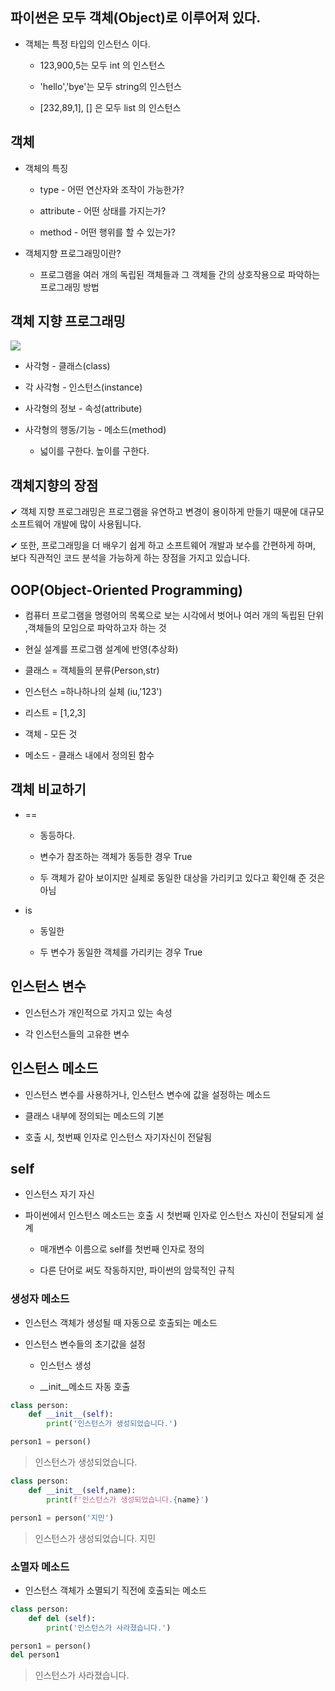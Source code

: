 ## 파이썬은 모두 객체(Object)로 이루어져 있다.

- 객체는 특정 타입의 인스턴스 이다.
  
  - 123,900,5는 모두 int 의 인스턴스
  
  - 'hello','bye'는 모두 string의 인스턴스
  
  - [232,89,1], [] 은 모두 list 의 인스턴스



## 객체

- 객체의 특징
  
  - type - 어떤 연산자와 조작이 가능한가?
  
  - attribute - 어떤 상태를 가지는가?
  
  - method - 어떤 행위를 할 수 있는가?

- 객체지향 프로그래밍이란?
  
  - 프로그램을 여러 개의 독립된 객체들과 그 객체들 간의 상호작용으로 파악하는 프로그래밍 방법

## 객체 지향 프로그래밍

![](C:\Users\이주현\AppData\Roaming\marktext\images\2022-07-19-19-59-05-image.png)

- 사각형 - 클래스(class)

- 각 사각형 - 인스턴스(instance)

- 사각형의 정보 - 속성(attribute)

- 사각형의 행동/기능 - 메소드(method)
  
  - 넓이를 구한다. 높이를 구한다.



## 객체지향의 장점

✔ 객체 지향 프로그래밍은 프로그램을 유연하고 변경이 용이하게 만들기 때문에 대규모 소프트웨어 개발에 많이 사용됩니다.

✔ 또한, 프로그래밍을 더 배우기 쉽게 하고 소프트웨어 개발과 보수를 간편하게 하며, 보다 직관적인 코드 분석을 가능하게 하는 장점을 가지고 있습니다.





## OOP(Object-Oriented Programming)

- 컴퓨터 프로그램을 명령어의 목록으로 보는 시각에서 벗어나 여러 개의 독립된 단위 ,객체들의 모임으로 파악하고자 하는 것

- 현실 설계를 프로그램 설계에 반영(추상화)

- 클래스 = 객체들의 분류(Person,str)

- 인스턴스 =하나하나의 실체 (iu,'123')

- 리스트 = [1,2,3]

- 객체 - 모든 것

- 메소드 - 클래스 내에서 정의된 함수



## 객체 비교하기

- ==
  
  - 동등하다.
  
  - 변수가 참조하는 객체가 동등한 경우 True
  
  - 두 객체가 같아 보이지만 실제로 동일한 대상을 가리키고 있다고 확인해 준 것은 아님

- is
  
  - 동일한
  
  - 두 변수가 동일한 객체를 가리키는 경우 True



## 인스턴스 변수

- 인스턴스가 개인적으로 가지고 있는 속성

- 각 인스턴스들의 고유한 변수



## 인스턴스 메소드

- 인스턴스 변수를 사용하거나, 인스턴스 변수에 값을 설정하는 메소드

- 클래스 내부에 정의되는 메소드의 기본

- 호출 시, 첫번째 인자로 인스턴스 자기자신이 전달됨



## self

- 인스턴스 자기 자신

- 파이썬에서 인스턴스 메소드는 호출 시 첫번째 인자로 인스턴스 자신이 전달되게 설계
  
  - 매개변수 이름으로 self를 첫번째 인자로 정의
  
  - 다른 단어로 써도 작동하지만, 파이썬의 암묵적인 규칙



### 생성자 메소드

- 인스턴스 객체가 생성될 때 자동으로 호출되는 메소드

- 인스턴스 변수들의 초기값을 설정
  
  - 인스턴스 생성
  
  - __init__메소드 자동 호출

```python
class person:
    def __init__(self):
        print('인스턴스가 생성되었습니다.')
```

```python
person1 = person()
```

> 인스턴스가 생성되었습니다.



```python
class person:
    def __init__(self,name):
        print(f'인스턴스가 생성되었습니다.{name}')
```

```python
person1 = person('지민')
```

> 인스턴스가 생성되었습니다. 지민



### 소멸자 메소드

- 인스턴스 객체가 소멸되기 직전에 호출되는 메소드

```python
class person:
    def del (self):
        print('인스턴스가 사라졌습니다.')
```

```python
person1 = person()
del person1
```

> 인스턴스가 사라졌습니다.


